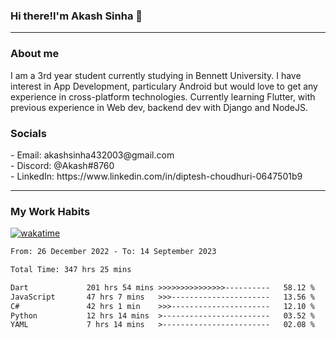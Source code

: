 <h3>Hi there!I'm Akash Sinha 👋</h3>

--- 

<h3>About me</h3>
I am a 3rd year student currently studying in Bennett University. I have interest in App Development, particulary Android but would love to get any experience in cross-platform technologies. Currently learning Flutter, with previous experience in Web dev, backend dev with Django and NodeJS.

<h3>Socials</h3>
 - Email: akashsinha432003@gmail.com<br>
 - Discord: @Akash#8760<br>
 - LinkedIn: https://www.linkedin.com/in/diptesh-choudhuri-0647501b9<br>


---

<h3>My Work Habits</h3>

[![wakatime](https://wakatime.com/badge/user/938b2951-49cf-4810-9b9e-c17cde3d3343.svg)](https://wakatime.com/@938b2951-49cf-4810-9b9e-c17cde3d3343)

<!--START_SECTION:waka-->

```txt
From: 26 December 2022 - To: 14 September 2023

Total Time: 347 hrs 25 mins

Dart             201 hrs 54 mins >>>>>>>>>>>>>>>----------   58.12 %
JavaScript       47 hrs 7 mins   >>>----------------------   13.56 %
C#               42 hrs 1 min    >>>----------------------   12.10 %
Python           12 hrs 14 mins  >------------------------   03.52 %
YAML             7 hrs 14 mins   >------------------------   02.08 %
```

<!--END_SECTION:waka-->

